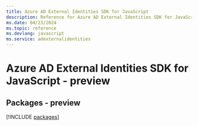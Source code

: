 ```yaml
---
title: Azure AD External Identities SDK for JavaScript
description: Reference for Azure AD External Identities SDK for JavaScript
ms.date: 04/23/2024
ms.topic: reference
ms.devlang: javascript
ms.service: adexternalidentities
---
```

# Azure AD External Identities SDK for JavaScript - preview
## Packages - preview
[!INCLUDE [packages](ad-external-identities-index.md)]